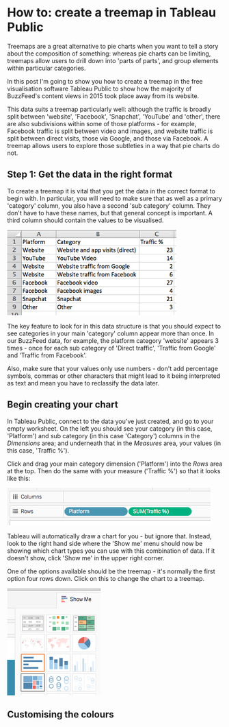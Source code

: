 # How to: create a treemap in Tableau Public

Treemaps are a great alternative to pie charts when you want to tell a story about the composition of something: whereas pie charts can be limiting, treemaps allow users to drill down into 'parts of parts', and group elements within particular categories.

In this post I'm going to show you how to create a treemap in the free visualisation software Tableau Public to show how the majority of BuzzFeed's content views in 2015 took place away from its website. 

This data suits a treemap particularly well: although the traffic is broadly split between 'website', 'Facebook', 'Snapchat', 'YouTube' and 'other', there are also subdivisions within some of those platforms - for example, Facebook traffic is split between video and images, and website traffic is split between direct visits, those via Google, and those via Facebook. A treemap allows users to explore those subtleties in a way that pie charts do not.

## Step 1: Get the data in the right format

To create a treemap it is vital that you get the data in the correct format to begin with. In particular, you will need to make sure that as well as a primary 'category' column, you also have a second 'sub category' column. They don't have to have these names, but that general concept is important. A third column should contain the values to be visualised.

![](https://raw.githubusercontent.com/paulbradshaw/MED7126/master/tableau/treemapdataformat.png)

The key feature to look for in this data structure is that you should expect to see categories in your main 'category' column appear more than once. In our BuzzFeed data, for example, the platform category 'website' appears 3 times - once for each sub category of 'Direct traffic', 'Traffic from Google' and 'Traffic from Facebook'.

Also, make sure that your values only use numbers - don't add percentage symbols, commas or other characters that might lead to it being interpreted as text and mean you have to reclassify the data later.

## Begin creating your chart

In Tableau Public, connect to the data you've just created, and go to your empty worksheet. On the left you should see your category (in this case, 'Platform') and sub category (in this case 'Category') columns in the *Dimensions* area; and underneath that in the *Measures* area, your values (in this case, 'Traffic %').

Click and drag your main category dimension ('Platform') into the *Rows* area at the top. Then do the same with your measure ('Traffic %') so that it looks like this:

![](https://raw.githubusercontent.com/paulbradshaw/MED7126/master/tableau/treemaprows.png)

Tableau will automatically draw a chart for you - but ignore that. Instead, look to the right hand side where the 'Show me' menu should now be showing which chart types you can use with this combination of data. If it doesn't show, click 'Show me' in the upper right corner.

One of the options available should be the treemap - it's normally the first option four rows down. Click on this to change the chart to a treemap.

![](https://raw.githubusercontent.com/paulbradshaw/MED7126/master/tableau/treemapshowme.png)

## Customising the colours
